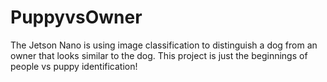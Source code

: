 # PuppyvsOwner
The Jetson Nano is using image classification to distinguish a dog from an owner that looks similar to the dog. This project is just the beginnings of people vs puppy identification! 
